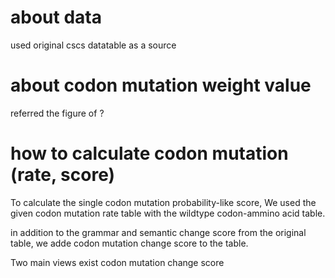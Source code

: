 # about data
used original cscs datatable as a source

# about codon mutation weight value
referred the figure of ?

# how to calculate codon mutation (rate, score)
To calculate the single codon mutation probability-like score, We used the given codon mutation rate table with the wildtype codon-ammino acid table.

in addition to the grammar and semantic change score from the original table, we adde codon mutation change score to the table.

Two main views exist codon mutation change score